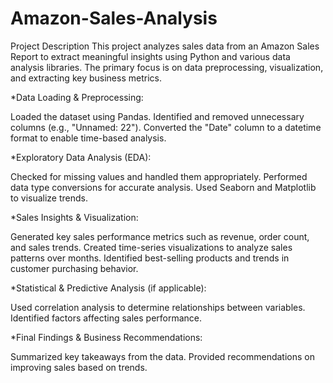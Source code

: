 # Amazon-Sales-Analysis

Project Description
This project analyzes sales data from an Amazon Sales Report to extract meaningful insights using Python and various data analysis libraries. The primary focus is on data preprocessing, visualization, and extracting key business metrics.

*Data Loading & Preprocessing:

Loaded the dataset using Pandas.
Identified and removed unnecessary columns (e.g., "Unnamed: 22").
Converted the "Date" column to a datetime format to enable time-based analysis.

*Exploratory Data Analysis (EDA):

Checked for missing values and handled them appropriately.
Performed data type conversions for accurate analysis.
Used Seaborn and Matplotlib to visualize trends.

*Sales Insights & Visualization:

Generated key sales performance metrics such as revenue, order count, and sales trends.
Created time-series visualizations to analyze sales patterns over months.
Identified best-selling products and trends in customer purchasing behavior.

*Statistical & Predictive Analysis (if applicable):

Used correlation analysis to determine relationships between variables.
Identified factors affecting sales performance.

*Final Findings & Business Recommendations:

Summarized key takeaways from the data.
Provided recommendations on improving sales based on trends.
